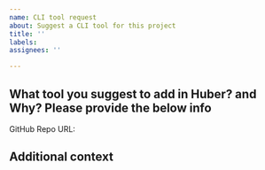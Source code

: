 ```yaml
---
name: CLI tool request
about: Suggest a CLI tool for this project
title: ''
labels: 
assignees: ''

---
```


## What tool you suggest to add in Huber? and Why? Please provide the below info

GitHub Repo URL: <!-- please update -->

## Additional context

<!-- Add any other context about the request here. -->
